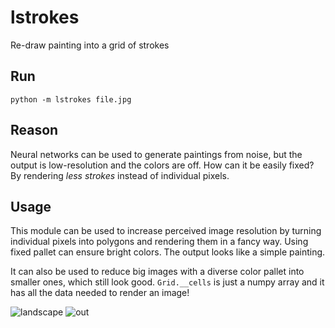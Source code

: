 # lstrokes
Re-draw painting into a grid of strokes

## Run
`python -m lstrokes file.jpg`

## Reason
Neural networks can be used to generate paintings from noise, but the output is low-resolution and the colors are off. How can it be easily fixed? 
By rendering *less strokes* instead of individual pixels.

## Usage
This module can be used to increase perceived image resolution by turning individual pixels into polygons and rendering them in a fancy way. Using fixed pallet can ensure bright colors. The output looks like a simple painting.

It can also be used to reduce big images with a diverse color pallet into smaller ones, which still look good. `Grid.__cells` is just a numpy array and it has all the data needed to render an image!

![landscape](https://user-images.githubusercontent.com/25302233/111865584-86889900-899a-11eb-8d54-22ae71b996df.jpeg)
![out](https://user-images.githubusercontent.com/25302233/111865586-89838980-899a-11eb-9d96-8aa187d3d895.jpg)
